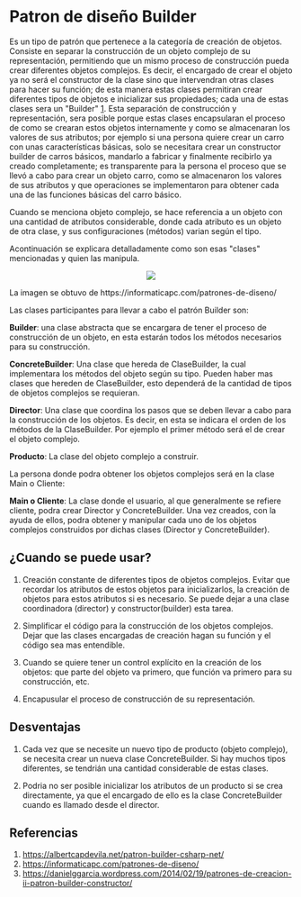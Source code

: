 # Patron de diseño Builder

Es un tipo de patrón que pertenece a la categoría de creación de objetos. Consiste en separar la construcción de un objeto complejo de su representación, permitiendo que un mismo proceso de construcción pueda crear diferentes objetos complejos. Es decir, el encargado de crear el objeto ya no será el constructor de la clase sino que intervendran otras clases para hacer su función; de esta manera estas clases permitiran crear diferentes tipos de objetos e inicializar sus propiedades; cada una de estas clases sera un "Builder" [1]. Esta separación de construcción y representación, sera posible porque estas clases encapsularan el proceso de como se crearan estos objetos internamente y como se almacenaran los valores de sus atributos; por ejemplo si una persona quiere crear un carro con unas características básicas, solo se necesitara crear un constructor builder de carros básicos, mandarlo a fabricar y finalmente recibirlo ya creado completamente; es transparente para la persona el proceso que se llevó a cabo para crear un objeto carro, como se almacenaron los valores de sus atributos y que operaciones se implementaron para obtener cada una de las funciones básicas del carro básico.

Cuando se menciona objeto complejo, se hace referencia a un objeto con una cantidad de atributos considerable, donde cada atributo es un objeto de otra clase, y sus configuraciones (métodos) varian según el tipo.

Acontinuación se explicara detalladamente como son esas "clases" mencionadas y quien las manipula.
<p align="center"><img src="https://informaticapc.com/patrones-de-diseno/images/builder.jpg"></p>
La imagen se obtuvo de https://informaticapc.com/patrones-de-diseno/


Las clases participantes para llevar a cabo el patrón Builder son:

**Builder**: una clase abstracta que se encargara de tener el proceso de construcción de un objeto, en esta estarán todos los métodos necesarios para su construcción.

**ConcreteBuilder**: Una clase que hereda de ClaseBuilder, la cual implementara los métodos del objeto según su tipo. Pueden haber mas clases que hereden de ClaseBuilder, esto dependerá de la cantidad de tipos de objetos complejos se requieran.

**Director**: Una clase que coordina los pasos que se deben llevar a cabo para la construcción de los objetos. Es decir, en esta se indicara el orden de los métodos de la ClaseBuilder. Por ejemplo el primer método será el de crear el objeto complejo.

**Producto**: La clase del objeto complejo a construir.

La persona donde podra obtener los objetos complejos será en la clase Main o Cliente:

**Main o Cliente**: La clase donde el usuario, al que generalmente se refiere cliente, podra crear Director y ConcreteBuilder. Una vez creados, con la ayuda de ellos, podra obtener y manipular cada uno de los objetos complejos construidos por dichas clases (Director y ConcreteBuilder).

## ¿Cuando se puede usar?

1. Creación constante de diferentes tipos de objetos complejos. Evitar que recordar los atributos de estos objetos para inicializarlos, la creación de objetos para estos atributos si es necesario. Se puede dejar a una clase coordinadora (director) y constructor(builder) esta tarea. 

2. Simplificar el código para la construcción de los objetos complejos. Dejar que las clases encargadas de creación hagan su función y el código sea mas entendible.

3. Cuando se quiere tener un control explícito en la creación de los objetos: que parte del objeto va primero, que función va primero para su construcción, etc.

4. Encapusular el proceso de construcción de su representación.
 
## Desventajas

 1. Cada vez que se necesite un nuevo tipo de producto (objeto complejo), se necesita crear un nueva clase ConcreteBuilder. Si hay muchos tipos diferentes, se tendrián una cantidad considerable de estas clases.
 
 2. Podria no ser posible inicializar los atributos de un producto si se crea directamente, ya que el encargado de ello es la clase ConcreteBuilder cuando es llamado desde el director.
  
 ## Referencias
 1. https://albertcapdevila.net/patron-builder-csharp-net/
 2. https://informaticapc.com/patrones-de-diseno/
 3. https://danielggarcia.wordpress.com/2014/02/19/patrones-de-creacion-ii-patron-builder-constructor/
 
  [1]: https://albertcapdevila.net/patron-builder-csharp-net/
  [2]: https://informaticapc.com/patrones-de-diseno/
  [3]: https://danielggarcia.wordpress.com/2014/02/19/patrones-de-creacion-ii-patron-builder-constructor/
 
